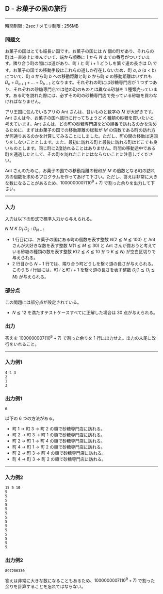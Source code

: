 ## D - お菓子の国の旅行

----------

時間制限 : 2sec / メモリ制限 : 256MB

### 問題文

お菓子の国はとても細長い国です。お菓子の国には $N$ 個の町があり、それらの町は一直線上に並んでいて、端から順番に $1$ から $N$ までの番号がついています。隣り合う町の間には道があり、町 $i$ と 町 $i+1$ どうしを繋ぐ道の長さは $D_i$ です。お菓子の国での移動手段はこれらの道しか存在しないため、町 $a$, $b$ ($a < b$) について、町 $a$ から町 $b$ への移動距離と町 $b$ から町 $a$ の移動距離はいずれも $D_a + D_{a+1} + ... + D_{b-1}$ となります。それぞれの町には砂糖専門店が $1$ つずつあり、それぞれの砂糖専門店では他の町のものとは異なる砂糖を $1$ 種類売っています。ある町を訪れた際には、必ずその町の砂糖専門店で売っている砂糖を買わなければなりません。

アリ王国に住んでいるアリの Ant さんは、甘いものと数字の $M$ が大好きです。Ant さんは今、お菓子の国へ旅行に行ってちょうど $K$ 種類の砂糖を買いたいと考えています。Ant さんは、どの町の砂糖専門店をどの順番で訪れるのかを決めるために、まずはお菓子の国での移動距離の総和が $M$ の倍数である町の訪れ方が何通りあるのかを計算してみることにしました。ただし、町の間の移動は遠回りをしないこととします。また、最初に訪れる町と最後に訪れる町はどこでも良いものとします。同じ町に2度訪れることはありません。町間の移動途中である町を通過したとして、その町を訪れたことにはならないことに注意してください。

Ant さんのために、お菓子の国での移動距離の総和が $M$ の倍数となる町の訪れ方の個数を求めるプログラムを作ってあげて下さい。ただし、答えは非常に大きな数になることがあるため、$1000000007(10^9+7)$ で割った余りを出力して下さい。

----------

### 入力

入力は以下の形式で標準入力から与えられる。

>
$N$ $M$ $K$
$D_1$
$D_2$
:
$D_{N-1}$


* $1$ 行目には、お菓子の国にある町の個数を表す整数 $N (2 ≦ N ≦ 100)$ と Ant さんが大好きな数を表す整数 $M (1 ≦ M ≦ 30)$ と Ant さんが買おうと考えている砂糖の種類の数を表す整数 $K (2 ≦ K ≦ 10$ かつ $K ≦ N)$ が空白区切りで与えられる。
* $2$ 行目から $N-1$ 行では、隣り合う町どうしを繋ぐ道の長さが与えられる。このうち $i$ 行目には、町 $i$ と町 $i+1$ を繋ぐ道の長さを表す整数 $D_i (1 ≦ D_i ≦ M)$ が与えられる。
### 部分点

この問題には部分点が設定されている。

* $N ≦ 12$ を満たすテストケースすべてに正解した場合は $30$ 点が与えられる。
### 出力

答えを $1000000007(10^9+7)$ で割った余りを $1$ 行に出力せよ。出力の末尾に改行をいれること。

----------

### 入力例1

```
4 4 3
2
1
3
```

### 出力例1

```
6
```

以下の $6$ つの方法がある。

* 町 $1$ → 町 $3$ → 町 $2$ の順で砂糖専門店に訪れる。
* 町 $2$ → 町 $3$ → 町 $1$ の順で砂糖専門店に訪れる。
* 町 $2$ → 町 $1$ → 町 $4$ の順で砂糖専門店に訪れる。
* 町 $4$ → 町 $1$ → 町 $2$ の順で砂糖専門店に訪れる。
* 町 $2$ → 町 $3$ → 町 $4$ の順で砂糖専門店に訪れる。
* 町 $4$ → 町 $3$ → 町 $2$ の順で砂糖専門店に訪れる。
----------

### 入力例2

```
15 5 10
5
5
5
5
5
5
5
5
5
5
5
5
5
5
```

### 出力例2

```
897286330
```

答えは非常に大きな数になることもあるため、$1000000007(10^9+7)$ で割った余りを計算することを忘れてはならない。

